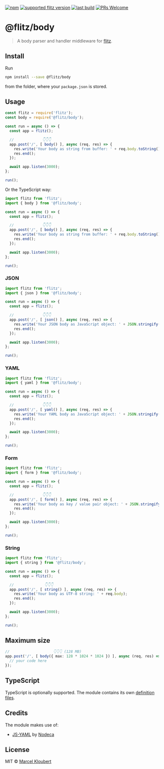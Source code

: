 [![npm](https://img.shields.io/npm/v/@flitz/body.svg)](https://www.npmjs.com/package/@flitz/body) [![supported flitz version](https://img.shields.io/static/v1?label=flitz&message=0.14.0%2B&color=blue)](https://github.com/flitz-js/flitz) [![last build](https://img.shields.io/github/workflow/status/flitz-js/body/Publish)](https://github.com/flitz-js/body/actions?query=workflow%3APublish) [![PRs Welcome](https://img.shields.io/badge/PRs-welcome-brightgreen.svg?style=flat-square)](https://github.com/flitz-js/body/pulls)

# @flitz/body

> A body parser and handler middleware for [flitz](https://github.com/flitz-js/flitz).

## Install

Run

```bash
npm install --save @flitz/body
```

from the folder, where your `package.json` is stored.

## Usage

```javascript
const flitz = require('flitz');
const body = require('@flitz/body');

const run = async () => {
  const app = flitz();

  //             👇👇👇
  app.post('/', [ body() ], async (req, res) => {
    res.write('Your body as string from buffer: ' + req.body.toString());
    res.end();
  });

  await app.listen(3000);
};

run();
```

Or the TypeScript way:

```typescript
import flitz from 'flitz';
import { body } from '@flitz/body';

const run = async () => {
  const app = flitz();

  //             👇👇👇
  app.post('/', [ body() ], async (req, res) => {
    res.write('Your body as string from buffer: ' + req.body.toString());
    res.end();
  });

  await app.listen(3000);
};

run();
```

### JSON

```typescript
import flitz from 'flitz';
import { json } from '@flitz/body';

const run = async () => {
  const app = flitz();

  //             👇👇👇
  app.post('/', [ json() ], async (req, res) => {
    res.write('Your JSON body as JavaScript object: ' + JSON.stringify(req.body, null, 2));
    res.end();
  });

  await app.listen(3000);
};

run();
```

### YAML

```typescript
import flitz from 'flitz';
import { yaml } from '@flitz/body';

const run = async () => {
  const app = flitz();

  //             👇👇👇
  app.post('/', [ yaml() ], async (req, res) => {
    res.write('Your YAML body as JavaScript object: ' + JSON.stringify(req.body, null, 2));
    res.end();
  });

  await app.listen(3000);
};

run();
```

### Form

```typescript
import flitz from 'flitz';
import { form } from '@flitz/body';

const run = async () => {
  const app = flitz();

  //             👇👇👇
  app.post('/', [ form() ], async (req, res) => {
    res.write('Your body as key / value pair object: ' + JSON.stringify(req.body, null, 2));
    res.end();
  });

  await app.listen(3000);
};

run();
```

### String

```typescript
import flitz from 'flitz';
import { string } from '@flitz/body';

const run = async () => {
  const app = flitz();

  //              👇👇👇
  app.post('/', [ string() ], async (req, res) => {
    res.write('Your body as UTF-8 string: ' + req.body);
    res.end();
  });

  await app.listen(3000);
};

run();
```

## Maximum size

```typescript
//                    👇👇👇 (128 MB)
app.post('/', [ body({ max: 128 * 1024 * 1024 }) ], async (req, res) => {
  // your code here
});
```

## TypeScript

TypeScript is optionally supported. The module contains its own [definition files](https://www.typescriptlang.org/docs/handbook/declaration-files/introduction.html).

## Credits

The module makes use of:

* [JS-YAML](https://github.com/nodeca/js-yaml) by [Nodeca](https://github.com/nodeca)

## License

MIT © [Marcel Kloubert](https://github.com/mkloubert)
